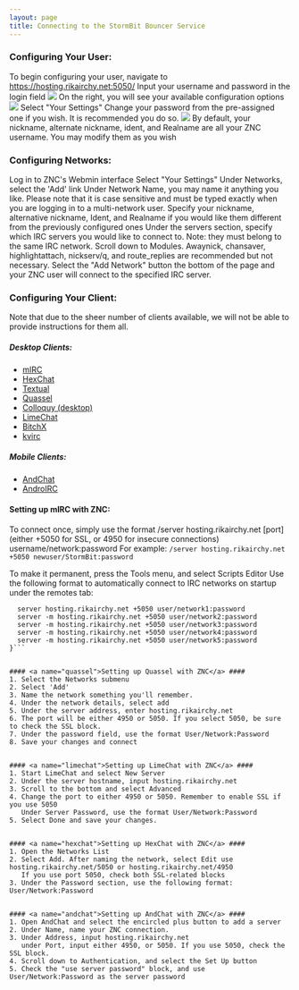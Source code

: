 ```yaml
---
layout: page
title: Connecting to the StormBit Bouncer Service
---
```


### Configuring Your User: ###

To begin configuring your user, navigate to https://hosting.rikairchy.net:5050/
Input your username and password in the login field ![](http://puu.sh/8pY1i.png)
On the right, you will see your available configuration options ![](http://puu.sh/8pY4r.png) Select "Your Settings"
Change your password from the pre-assigned one if you wish. It is recommended you do so. ![](http://puu.sh/8pY65.png)
By default, your nickname, alternate nickname, ident, and Realname are all your ZNC username. You may modify them as you wish


### Configuring Networks: ###

Log in to ZNC's Webmin interface
Select "Your Settings"
Under Networks, select the 'Add' link
Under Network Name, you may name it anything you like. Please note that it is case sensitive and must be typed exactly when you are logging in to a multi-network user.
Specify your nickname, alternative nickname, Ident, and Realname if you would like them different from the previously configured ones
Under the servers section, specify which IRC servers you would like to connect to. Note: they must belong to the same IRC network.
Scroll down to Modules. Awaynick, chansaver, highlightattach, nickserv/q, and route_replies are recommended but not necessary.
Select the "Add Network" button the bottom of the page and your ZNC user will connect to the specified IRC server.


### Configuring Your Client: ###
Note that due to the sheer number of clients available, we will not be able to provide instructions for them all.

##### Desktop Clients: #####
- [mIRC](#mirc)
- [HexChat](#hexchat) 
- [Textual](#textual)
- [Quassel](#quassel)
- [Colloquy (desktop)](#colloquy-desktop)
- [LimeChat](#limechat)
- [BitchX](#bitchx)
- [kvirc](#kvirc)

##### Mobile Clients: #####
- [AndChat](#andchat)
- [AndroIRC](#androirc)


#### <a name="mirc">Setting up mIRC with ZNC:</a> ####

To connect once, simply use the format /server hosting.rikairchy.net [port] (either +5050 for SSL, or 4950 for insecure connections) username/network:password
For example: ```/server hosting.rikairchy.net +5050 newuser/StormBit:password```

To make it permanent, press the Tools menu, and select Scripts Editor
Use the following format to automatically connect to IRC networks on startup under the remotes tab:
```on *:START:{
  server hosting.rikairchy.net +5050 user/network1:password
  server -m hosting.rikairchy.net +5050 user/network2:password
  server -m hosting.rikairchy.net +5050 user/network3:password
  server -m hosting.rikairchy.net +5050 user/network4:password
  server -m hosting.rikairchy.net +5050 user/network5:password
}```


#### <a name="quassel">Setting up Quassel with ZNC</a> ####
1. Select the Networks submenu 
2. Select 'Add'
3. Name the network something you'll remember.
4. Under the network details, select add
5. Under the server address, enter hosting.rikairchy.net
6. The port will be either 4950 or 5050. If you select 5050, be sure to check the SSL block.
7. Under the password field, use the format User/Network:Password
8. Save your changes and connect


#### <a name="limechat">Setting up LimeChat with ZNC</a> ####
1. Start LimeChat and select New Server
2. Under the server hostname, input hosting.rikairchy.net
3. Scroll to the bottom and select Advanced
4. Change the port to either 4950 or 5050. Remember to enable SSL if you use 5050
   Under Server Password, use the format User/Network:Password
5. Select Done and save your changes.


#### <a name="hexchat">Setting up HexChat with ZNC</a> ####
1. Open the Networks List
2. Select Add. After naming the network, select Edit use hosting.rikairchy.net/5050 or hosting.rikairchy.net/4950
   If you use port 5050, check both SSL-related blocks
3. Under the Password section, use the following format: User/Network:Password


#### <a name="andchat">Setting up AndChat with ZNC</a> ####
1. Open AndChat and select the encircled plus button to add a server
2. Under Name, name your ZNC connection.
3. Under Address, input hosting.rikairchy.net
   under Port, input either 4950, or 5050. If you use 5050, check the SSL block.
4. Scroll down to Authentication, and select the Set Up button
5. Check the "use server password" block, and use User/Network:Password as the server password